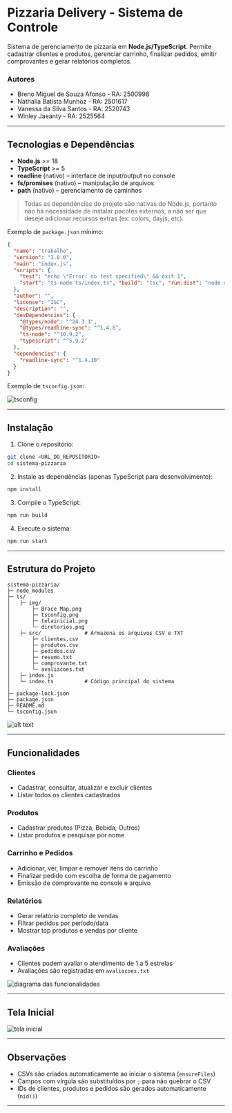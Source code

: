# Pizzaria Delivery - Sistema de Controle

Sistema de gerenciamento de pizzaria em **Node.js/TypeScript**. Permite cadastrar clientes e produtos, gerenciar carrinho, finalizar pedidos, emitir comprovantes e gerar relatórios completos.

### Autores
* Breno Miguel de Souza Afonso - RA: 2500998
* Nathalia Batista Munhoz - RA: 2501617
* Vanessa da Silva Santos - RA: 2520743
* Winley Jaeanty - RA: 2525564

---

## Tecnologias e Dependências

* **Node.js** >= 18
* **TypeScript** >= 5
* **readline** (nativo) – interface de input/output no console
* **fs/promises** (nativo) – manipulação de arquivos
* **path** (nativo) – gerenciamento de caminhos

> Todas as dependências do projeto são nativas do Node.js, portanto não há necessidade de instalar pacotes externos, a não ser que deseje adicionar recursos extras (ex: colors, dayjs, etc).

Exemplo de `package.json` mínimo:

```json
{
  "name": "trabalho",
  "version": "1.0.0",
  "main": "index.js",
  "scripts": {
    "test": "echo \"Error: no test specified\" && exit 1",
    "start": "ts-node ts/index.ts", "build": "tsc", "run:dist": "node dist/index.js"
  },
  "author": "",
  "license": "ISC",
  "description": "",
  "devDependencies": {
    "@types/node": "^24.3.1",
    "@types/readline-sync": "^1.4.8",
    "ts-node": "^10.9.2",
    "typescript": "^5.9.2"
  },
  "dependencies": {
    "readline-sync": "^1.4.10"
  }
}
```

Exemplo de `tsconfig.json`:

![tsconfig](tsconfig.png)

---

## Instalação

1. Clone o repositório:

```bash
git clone <URL_DO_REPOSITORIO>
cd sistema-pizzaria
```

2. Instale as dependências (apenas TypeScript para desenvolvimento):

```bash
npm install
```

3. Compile o TypeScript:

```bash
npm run build
```

4. Execute o sistema:

```bash
npm run start
```

---

## Estrutura do Projeto

```
sistema-pizzaria/
├─ node_modules
├─ ts/
│   ├─ img/ 
│       ├─ Brace Map.png
│       ├─ tsconfig.png
│       ├─ telainicial.png
│       └─ diretorios.png
│   ├─ src/              # Armazena os arquivos CSV e TXT                 
│       ├─ clientes.csv
│       ├─ produtos.csv
│       ├─ pedidos.csv
│       ├─ resumo.txt
│       ├─ comprovante.txt
│       └─ avaliacoes.txt
│   ├─ index.js
│   └─ index.ts          # Código principal do sistema
│
├─ package-lock.json
├─ package.json
├─ README.md
└─ tsconfig.json
```

![alt text](diretorios.png)

---

## Funcionalidades

### Clientes

* Cadastrar, consultar, atualizar e excluir clientes
* Listar todos os clientes cadastrados

### Produtos

* Cadastrar produtos (Pizza, Bebida, Outros)
* Listar produtos e pesquisar por nome

### Carrinho e Pedidos

* Adicionar, ver, limpar e remover itens do carrinho
* Finalizar pedido com escolha de forma de pagamento
* Emissão de comprovante no console e arquivo

### Relatórios

* Gerar relatório completo de vendas
* Filtrar pedidos por período/data
* Mostrar top produtos e vendas por cliente

### Avaliações

* Clientes podem avaliar o atendimento de 1 a 5 estrelas
* Avaliações são registradas em `avaliacoes.txt`

![diagrama das funcionalidades](<Brace Map.png>)

---

## Tela Inicial

![tela inicial](telainicial.png)

---

## Observações

* CSVs são criados automaticamente ao iniciar o sistema (`ensureFiles`)
* Campos com vírgula são substituídos por `;` para não quebrar o CSV
* IDs de clientes, produtos e pedidos são gerados automaticamente (`nid()`)

---